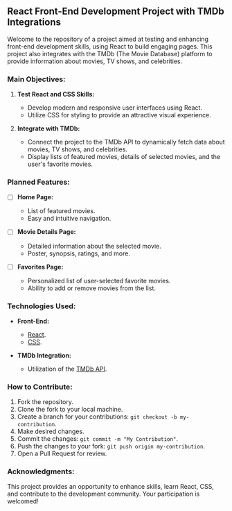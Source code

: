 ## React Front-End Development Project with TMDb Integrations

Welcome to the repository of a project aimed at testing and enhancing front-end development skills, using React to build engaging pages. This project also integrates with the TMDb (The Movie Database) platform to provide information about movies, TV shows, and celebrities.

### Main Objectives:

1. **Test React and CSS Skills:**

   - Develop modern and responsive user interfaces using React.
   - Utilize CSS for styling to provide an attractive visual experience.

2. **Integrate with TMDb:**
   - Connect the project to the TMDb API to dynamically fetch data about movies, TV shows, and celebrities.
   - Display lists of featured movies, details of selected movies, and the user's favorite movies.

### Planned Features:

- [ ] **Home Page:**

  - List of featured movies.
  - Easy and intuitive navigation.

- [ ] **Movie Details Page:**

  - Detailed information about the selected movie.
  - Poster, synopsis, ratings, and more.

- [ ] **Favorites Page:**
  - Personalized list of user-selected favorite movies.
  - Ability to add or remove movies from the list.

### Technologies Used:

- **Front-End:**

  - [React](https://reactjs.org/).
  - [CSS](https://developer.mozilla.org/en-US/docs/Web/CSS).

- **TMDb Integration:**
  - Utilization of the [TMDb API](https://www.themoviedb.org/documentation/api).

### How to Contribute:

1. Fork the repository.
2. Clone the fork to your local machine.
3. Create a branch for your contributions: `git checkout -b my-contribution`.
4. Make desired changes.
5. Commit the changes: `git commit -m "My Contribution"`.
6. Push the changes to your fork: `git push origin my-contribution`.
7. Open a Pull Request for review.

### Acknowledgments:

This project provides an opportunity to enhance skills, learn React, CSS, and contribute to the development community. Your participation is welcomed!
